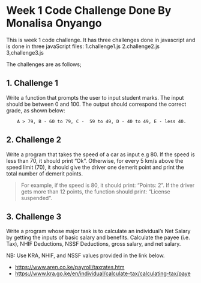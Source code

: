 # Week 1 Code Challenge Done By Monalisa Onyango

  This is week 1 code challenge. It has three challenges done in javascript and is done in three javaScript files:
                 1.challenge1.js
                 2.challenge2.js
                 3,challenge3.js
  
  The challenges are as follows;


## 1. Challenge 1

  Write a function that prompts the user to input student marks. The input should be between 0 and 100. The output should correspond the correct grade, as shown below: 

        A > 79, B - 60 to 79, C -  59 to 49, D - 40 to 49, E - less 40.



## 2. Challenge 2

  Write a program that takes the speed of a car as input e.g 80. If the speed is less than 70, it should print “Ok”. Otherwise, for every 5 km/s above the speed limit (70), it should give the driver one demerit point and print the total number of demerit points.

   > For example, if the speed is 80, it should print: “Points: 2”. If the driver gets more than 12 points, the function should print: “License suspended”.



## 3. Challenge 3

Write a program whose major task is to calculate an individual’s Net Salary by getting the inputs of basic salary and benefits. Calculate the payee (i.e. Tax), NHIF Deductions, NSSF Deductions, gross salary, and net salary. 

NB: Use KRA, NHIF, and NSSF values provided in the link below.

- https://www.aren.co.ke/payroll/taxrates.htm
- https://www.kra.go.ke/en/individual/calculate-tax/calculating-tax/paye
